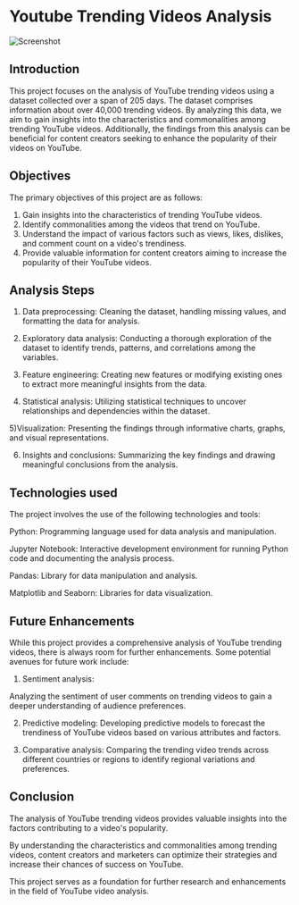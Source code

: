 
# Youtube Trending Videos Analysis

![Screenshot](https://tse2.mm.bing.net/th?id=OIP.aByvAl4Fl4Dk3N9fA3IudwHaFM&pid=Api&P=0&h=180)




## Introduction

This project focuses on the analysis of YouTube trending videos using a dataset collected over a span of 205 days. The dataset comprises information about over 40,000 trending videos. By analyzing this data, we aim to gain insights into the characteristics and commonalities among trending YouTube videos. Additionally, the findings from this analysis can be beneficial for content creators seeking to enhance the popularity of their videos on YouTube.


## Objectives

The primary objectives of this project are as follows:

1) Gain insights into the characteristics of trending YouTube videos.
2) Identify commonalities among the videos that trend on YouTube.
3) Understand the impact of various factors such as views, likes, dislikes, and comment count on a video's trendiness.
4) Provide valuable information for content creators aiming to increase the popularity of their YouTube videos.

## Analysis Steps

1) Data preprocessing:
 Cleaning the dataset, handling missing values, and formatting the data for analysis.

2) Exploratory data analysis:
Conducting a thorough exploration of the dataset to identify trends, patterns, and correlations among the variables.

3) Feature engineering: 
Creating new features or modifying existing ones to extract more meaningful insights from the data.

4) Statistical analysis:
 Utilizing statistical techniques to uncover relationships and dependencies within the dataset.

5)Visualization:
 Presenting the findings through informative charts, graphs, and visual representations.

6) Insights and conclusions: 
Summarizing the key findings and drawing meaningful conclusions from the analysis.
## Technologies used

The project involves the use of the following technologies and tools:

Python: 
Programming language used for data analysis and manipulation.

Jupyter Notebook:
Interactive development environment for running Python code and documenting the analysis process.

Pandas:
Library for data manipulation and analysis.

Matplotlib and Seaborn: 
Libraries for data visualization.
## Future Enhancements

While this project provides a comprehensive analysis of YouTube trending videos, there is always room for further enhancements. Some potential avenues for future work include:

1) Sentiment analysis: 

Analyzing the sentiment of user comments on trending videos to gain a deeper understanding of audience preferences.

2) Predictive modeling:
 Developing predictive models to forecast the trendiness of YouTube videos based on various attributes and factors.

3) Comparative analysis:
 Comparing the trending video trends across different countries or regions to identify regional variations and preferences.
## Conclusion

The analysis of YouTube trending videos provides valuable insights into the factors contributing to a video's popularity.

 By understanding the characteristics and commonalities among trending videos, content creators and marketers can optimize their strategies and increase their chances of success on YouTube.
 
  This project serves as a foundation for further research and enhancements in the field of YouTube video analysis.